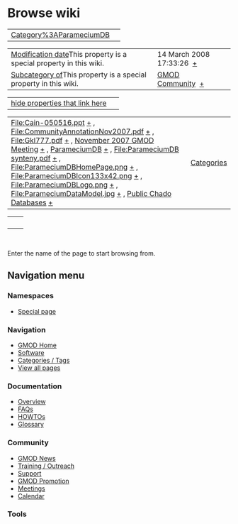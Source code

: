 



<span id="top"></span>




# <span dir="auto">Browse wiki</span>






|  |  |
|----|----|
| [Category%3AParameciumDB](/wiki/Category%3AParameciumDB "Category%3AParameciumDB") |  |

|  |  |
|----|----|
| <span class="smw-highlighter" data-type="1" state="inline" data-title="Property"><span class="smwbuiltin">[Modification date](/wiki/Property:Modification_date "Property:Modification date")</span><span class="smwttcontent">This property is a special property in this wiki.</span></span> | <span class="smwb-value">14 March 2008 17:33:26  <span class="smwsearch">[+](/wiki/Special%3ASearchByProperty/Modification-20date/14-20March-202008-2017:33:26 "Special%3ASearchByProperty/Modification-20date/14-20March-202008-2017:33:26")</span></span> |
| <span class="smw-highlighter" data-type="1" state="inline" data-title="Property"><span class="smwbuiltin">[Subcategory of](/wiki/Property:Subcategory_of "Property:Subcategory of")</span><span class="smwttcontent">This property is a special property in this wiki.</span></span> | <span class="smwb-value">[GMOD Community](/wiki/Category%3AGMOD_Community "Category%3AGMOD Community")  <span class="smwsearch">[+](/wiki/Special%3ASearchByProperty/Subcategory-20of/GMOD-20Community "Special%3ASearchByProperty/Subcategory-20of/GMOD-20Community")</span></span> |

<span id="smw_browse_incoming"></span>

|  |  |
|----|----|
| [hide properties that link here](/mediawiki/index.php?title=Special:Browse&offset=0&dir=out&article=Category%3AParameciumDB)  |  |

|  |  |
|----|----|
| <span class="smwb-ivalue">[File:Cain-050516.ppt](/wiki/File:Cain-050516.ppt "File:Cain-050516.ppt") <span class="smwbrowse">[+](/wiki/Special%253ABrowse/File:Cain-2D050516.ppt "Special%253ABrowse/File:Cain-2D050516.ppt")</span></span> , <span class="smwb-ivalue">[File:CommunityAnnotationNov2007.pdf](/wiki/File:CommunityAnnotationNov2007.pdf "File:CommunityAnnotationNov2007.pdf") <span class="smwbrowse">[+](/wiki/Special%253ABrowse/File:CommunityAnnotationNov2007.pdf "Special%253ABrowse/File:CommunityAnnotationNov2007.pdf")</span></span> , <span class="smwb-ivalue">[File:Gkl777.pdf](/wiki/File:Gkl777.pdf "File:Gkl777.pdf") <span class="smwbrowse">[+](/wiki/Special%253ABrowse/File:Gkl777.pdf "Special%253ABrowse/File:Gkl777.pdf")</span></span> , <span class="smwb-ivalue">[November 2007 GMOD Meeting](/wiki/November_2007_GMOD_Meeting "November 2007 GMOD Meeting") <span class="smwbrowse">[+](/wiki/Special%253ABrowse/November-202007-20GMOD-20Meeting "Special%253ABrowse/November-202007-20GMOD-20Meeting")</span></span> , <span class="smwb-ivalue">[ParameciumDB](/wiki/ParameciumDB "ParameciumDB") <span class="smwbrowse">[+](/wiki/Special%253ABrowse/ParameciumDB "Special%253ABrowse/ParameciumDB")</span></span> , <span class="smwb-ivalue">[File:ParameciumDB synteny.pdf](/wiki/File:ParameciumDB_synteny.pdf "File:ParameciumDB synteny.pdf") <span class="smwbrowse">[+](/wiki/Special%253ABrowse/File:ParameciumDB-20synteny.pdf "Special%253ABrowse/File:ParameciumDB-20synteny.pdf")</span></span> , <span class="smwb-ivalue">[File:ParameciumDBHomePage.png](/wiki/File:ParameciumDBHomePage.png "File:ParameciumDBHomePage.png") <span class="smwbrowse">[+](/wiki/Special%253ABrowse/File:ParameciumDBHomePage.png "Special%253ABrowse/File:ParameciumDBHomePage.png")</span></span> , <span class="smwb-ivalue">[File:ParameciumDBIcon133x42.png](/wiki/File:ParameciumDBIcon133x42.png "File:ParameciumDBIcon133x42.png") <span class="smwbrowse">[+](/wiki/Special%253ABrowse/File:ParameciumDBIcon133x42.png "Special%253ABrowse/File:ParameciumDBIcon133x42.png")</span></span> , <span class="smwb-ivalue">[File:ParameciumDBLogo.png](/wiki/File:ParameciumDBLogo.png "File:ParameciumDBLogo.png") <span class="smwbrowse">[+](/wiki/Special%253ABrowse/File:ParameciumDBLogo.png "Special%253ABrowse/File:ParameciumDBLogo.png")</span></span> , <span class="smwb-ivalue">[File:ParameciumDataModel.jpg](/wiki/File:ParameciumDataModel.jpg "File:ParameciumDataModel.jpg") <span class="smwbrowse">[+](/wiki/Special%253ABrowse/File:ParameciumDataModel.jpg "Special%253ABrowse/File:ParameciumDataModel.jpg")</span></span> , <span class="smwb-ivalue">[Public Chado Databases](/wiki/Public_Chado_Databases "Public Chado Databases") <span class="smwbrowse">[+](/wiki/Special%253ABrowse/Public-20Chado-20Databases "Special%253ABrowse/Public-20Chado-20Databases")</span></span> | [Categories](/wiki/Special%3ACategories "Special%3ACategories") |

|     |     |
|-----|-----|
|     |     |

 

Enter the name of the page to start browsing from.  








## Navigation menu



### Namespaces

- <span id="ca-nstab-special">[Special
  page](/wiki/Special%253ABrowse/Category%3AParameciumDB "This is a special page, you cannot edit the page itself")</span>






### Navigation



- <span id="n-GMOD-Home">[GMOD Home](/wiki/Main_Page)</span>
- <span id="n-Software">[Software](/wiki/GMOD_Components)</span>
- <span id="n-Categories-.2F-Tags">[Categories /
  Tags](/wiki/Categories)</span>
- <span id="n-View-all-pages">[View all
  pages](/wiki/Special:AllPages)</span>




### Documentation



- <span id="n-Overview">[Overview](/wiki/Overview)</span>
- <span id="n-FAQs">[FAQs](/wiki/Category%3AFAQ)</span>
- <span id="n-HOWTOs">[HOWTOs](/wiki/Category%3AHOWTO)</span>
- <span id="n-Glossary">[Glossary](/wiki/Glossary)</span>




### Community



- <span id="n-GMOD-News">[GMOD News](/wiki/GMOD_News)</span>
- <span id="n-Training-.2F-Outreach">[Training /
  Outreach](/wiki/Training_and_Outreach)</span>
- <span id="n-Support">[Support](/wiki/Support)</span>
- <span id="n-GMOD-Promotion">[GMOD
  Promotion](/wiki/GMOD_Promotion)</span>
- <span id="n-Meetings">[Meetings](/wiki/Meetings)</span>
- <span id="n-Calendar">[Calendar](/wiki/Calendar)</span>




### Tools












<!-- -->




